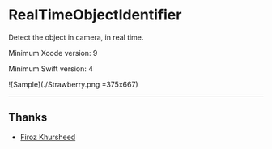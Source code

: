 # RealTimeObjectIdentifier
Detect the object in camera, in real time.

Minimum Xcode version: 9

Minimum Swift version: 4

![Sample](./Strawberry.png =375x667)


----
## Thanks
* [Firoz Khursheed](mailto:firozkhursheed@gmail.com)
